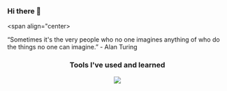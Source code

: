 ### Hi there 👋
<!-- Whoah! You have just found an amazing easter egg -- congrats!  -->
<span align="center>
  <div>
    “Sometimes it's the very people who no one imagines anything of who do the things no one can imagine.” - Alan Turing
  </div>
  <h3 align="center">Tools I've used and learned</h3>
  <div align="center">
    <!-- https://skillicons.dev/ -->
    <img src="https://skillicons.dev/icons?i=linux,bash,aws,docker,cloudflare,py,rust,ts,js,nodejs,npm,neovim,git,jenkins,postman,tailwind,photoshop,postgres,discordjs,&perline=6" />
  </div>
</span>
